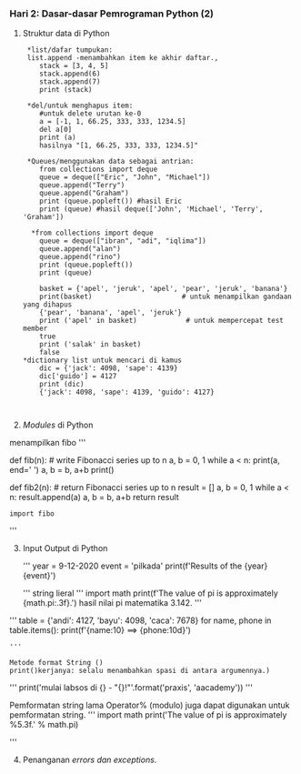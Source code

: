 ### Hari 2: Dasar-dasar Pemrograman Python (2)

1. Struktur data di Python
    ```
     *list/dafar tumpukan: 
     list.append -menambahkan item ke akhir daftar., 
        stack = [3, 4, 5]
        stack.append(6)
        stack.append(7)
        print (stack)

     *del/untuk menghapus item: 
        #untuk delete urutan ke-0
        a = [-1, 1, 66.25, 333, 333, 1234.5]
        del a[0]
        print (a)
        hasilnya "[1, 66.25, 333, 333, 1234.5]"

     *Queues/menggunakan data sebagai antrian:
        from collections import deque
        queue = deque(["Eric", "John", "Michael"])
        queue.append("Terry")           
        queue.append("Graham")          
        print (queue.popleft()) #hasil Eric
        print (queue) #hasil deque(['John', 'Michael', 'Terry', 'Graham'])

      *from collections import deque
        queue = deque(["ibran", "adi", "iqlima"])
        queue.append("alan")           
        queue.append("rino")          
        print (queue.popleft()) 
        print (queue)

        basket = {'apel', 'jeruk', 'apel', 'pear', 'jeruk', 'banana'}
        print(basket)                      # untuk menampilkan gandaan yang dihapus
        {'pear', 'banana', 'apel', 'jeruk'}
        print ('apel' in basket)            # untuk mempercepat test member
        true
        print ('salak' in basket)
        false
    *dictionary list untuk mencari di kamus
        dic = {'jack': 4098, 'sape': 4139}
        dic['guido'] = 4127
        print (dic)
        {'jack': 4098, 'sape': 4139, 'guido': 4127}

    

    ```
2. *Modules* di Python

menampilkan fibo
'''

def fib(n):    # write Fibonacci series up to n
    a, b = 0, 1
    while a < n:
        print(a, end=' ')
        a, b = b, a+b
    print()

def fib2(n):   # return Fibonacci series up to n
    result = []
    a, b = 0, 1
    while a < n:
        result.append(a)
        a, b = b, a+b
    return result

    import fibo
'''




3. Input Output di Python

    '''
    year = 9-12-2020
    event = 'pilkada'
    print(f'Results of the {year} {event}')

    '''
string lieral
'''
import math
print(f'The value of pi is approximately {math.pi:.3f}.')
hasil
nilai pi matematika 3.142.
'''

'''
table = {'andi': 4127, 'bayu': 4098, 'caca': 7678}
for name, phone in table.items():
    print(f'{name:10} ==> {phone:10d}')

    '''

    Metode format String ()
    print()kerjanya: selalu menambahkan spasi di antara argumennya.)
'''
print('mulai labsos di {} - "{}!"'.format('praxis', 'aacademy'))
'''

Pemformatan string lama 
Operator% (modulo) juga dapat digunakan untuk pemformatan string.
'''
import math
print('The value of pi is approximately %5.3f.' % math.pi)

'''

4. Penanganan *errors dan exceptions*.

